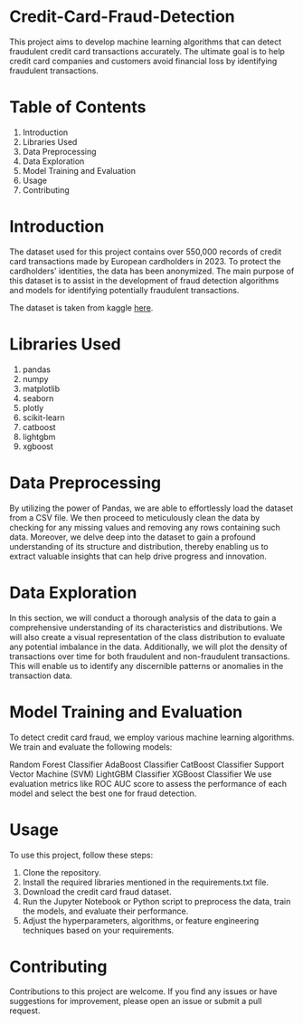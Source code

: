 # Credit-Card-Fraud-Detection


This project aims to develop machine learning algorithms that can detect fraudulent credit card transactions accurately. The ultimate goal is to help credit card companies and customers avoid financial loss by identifying fraudulent transactions.

# Table of Contents

1. Introduction
2. Libraries Used
3. Data Preprocessing
4. Data Exploration
5. Model Training and Evaluation
6. Usage
7. Contributing

# Introduction

The dataset used for this project contains over 550,000 records of credit card transactions made by European cardholders in 2023. To protect the cardholders' identities, the data has been anonymized. The main purpose of this dataset is to assist in the development of fraud detection algorithms and models for identifying potentially fraudulent transactions.

The dataset is taken from kaggle [here](https://www.kaggle.com/datasets/nelgiriyewithana/credit-card-fraud-detection-dataset-2023/data).

# Libraries Used
1. pandas 
2. numpy
3. matplotlib
4. seaborn
5. plotly
6. scikit-learn
7. catboost
8. lightgbm
9. xgboost

# Data Preprocessing
By utilizing the power of Pandas, we are able to effortlessly load the dataset from a CSV file. We then proceed to meticulously clean the data by checking for any missing values and removing any rows containing such data. Moreover, we delve deep into the dataset to gain a profound understanding of its structure and distribution, thereby enabling us to extract valuable insights that can help drive progress and innovation.

# Data Exploration
In this section, we will conduct a thorough analysis of the data to gain a comprehensive understanding of its characteristics and distributions. We will also create a visual representation of the class distribution to evaluate any potential imbalance in the data. Additionally, we will plot the density of transactions over time for both fraudulent and non-fraudulent transactions. This will enable us to identify any discernible patterns or anomalies in the transaction data.

# Model Training and Evaluation
To detect credit card fraud, we employ various machine learning algorithms. We train and evaluate the following models:

Random Forest Classifier
AdaBoost Classifier
CatBoost Classifier
Support Vector Machine (SVM)
LightGBM Classifier
XGBoost Classifier
We use evaluation metrics like ROC AUC score to assess the performance of each model and select the best one for fraud detection.

# Usage
To use this project, follow these steps:

1. Clone the repository.
2. Install the required libraries mentioned in the requirements.txt file.
3. Download the credit card fraud dataset.
4. Run the Jupyter Notebook or Python script to preprocess the data, train the models, and evaluate their performance.
5. Adjust the hyperparameters, algorithms, or feature engineering techniques based on your requirements.

# Contributing
Contributions to this project are welcome. If you find any issues or have suggestions for improvement, please open an issue or submit a pull request.
